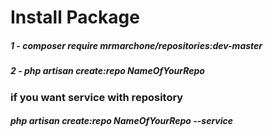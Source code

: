 # Install Package
##### 1 - composer require mrmarchone/repositories:dev-master
##### 2 - php artisan create:repo NameOfYourRepo
### if you want service with repository
##### php artisan create:repo NameOfYourRepo --service